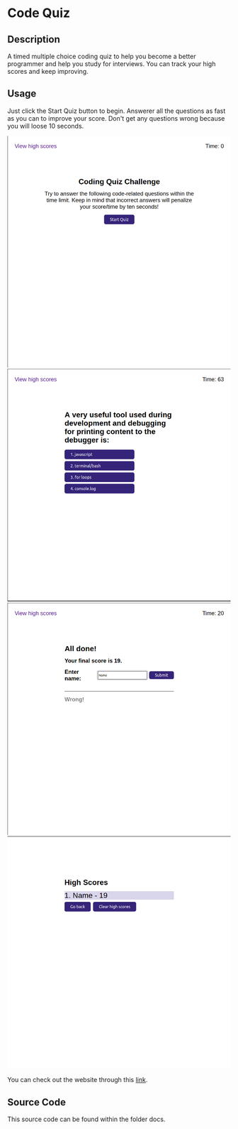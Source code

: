 # Code Quiz

## Description
A timed multiple choice coding quiz to help you become a better programmer and help you study for interviews. You can track your high scores and keep improving.

## Usage
Just click the Start Quiz button to begin. Answerer all the questions as fast as you can to improve your score. Don't get any questions wrong because you will loose 10 seconds.

![Screenshot1](./docs/images/screenshot1.png)
![Screenshot2](./docs/images/screenshot2.png)
![Screenshot3](./docs/images/screenshot3.png)
![Screenshot4](./docs/images/screenshot4.png)

You can check out the website through this [link](https://ryansheehy0.github.io/Module_4_Challenge/).

## Source Code
This source code can be found within the folder docs.

